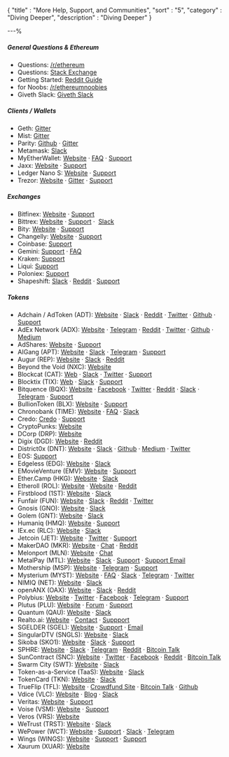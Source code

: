 {
"title"       : "More Help, Support, and Communities",
"sort"        : "5",
"category"    : "Diving Deeper",
"description" : "Diving Deeper"
}

---%


##### General Questions & Ethereum

*   Questions: [/r/ethereum](https://reddit.com/r/ethereum)
*   Questions: [Stack Exchange](https://ethereum.stackexchange.com/)
*   Getting Started: [Reddit Guide](https://www.reddit.com/r/ethereum/comments/61y5ix/welcome_to_rethereum_the_reddit_front_page_of_the/)
*   for Noobs: [/r/ethereumnoobies](https://www.reddit.com/r/ethereumnoobies)
*   Giveth Slack: [Giveth Slack](https://giveth.slack.com/)

##### Clients / Wallets

*   Geth: [Gitter](https://gitter.im/ethereum/go-ethereum)
*   Mist: [Gitter](https://gitter.im/ethereum/mist)
*   Parity: [Github](https://github.com/paritytech/parity) · [Gitter](https://gitter.im/paritytech/parity)
*   Metamask: [Slack](https://metamask-slack-autoinvite.herokuapp.com/)
*   MyEtherWallet: [Website](https://www.myetherwallet.com/) · [FAQ](https://myetherwallet.groovehq.com/help_center) · [Support](mailto:support@myetherwallet.com)
*   Jaxx: [Website](https://jaxx.io/) · [Support](https://decentral.zendesk.com/hc/en-us)
*   Ledger Nano S: [Website](https://www.ledgerwallet.com/) · [Support](http://support.ledgerwallet.com/help_center)
*   Trezor: [Website](https://trezor.io/) · [Gitter](https://gitter.im/trezor/community) · [Support](mailto:support@trezor.io)

##### Exchanges

*   Bitfinex: [Website](https://www.bitfinex.com/) · [Support](https://www.bitfinex.com/support)
*   Bittrex: [Website](https://bittrex.com/Home/Markets) · [Support](https://bittrex.com/Home/Contact) ·  [Slack](http://slack.bittrex.com/)
*   Bity: [Website](https://bity.com/af/jshkb37v) · [Support](mailto:support@bity.com)
*   Changelly: [Website](https://changelly.com/about) · [Support](mailto:support@changelly.com)
*   Coinbase: [Support](https://support.coinbase.com/)
*   Gemini: [Support](https://gemini24.zendesk.com/hc/en-us/requests/new) · [FAQ](https://gemini24.zendesk.com/hc/en-us)
*   Kraken: [Support](https://support.kraken.com/hc/en-us)
*   Liqui: [Support](https://liqui.freshdesk.com/support/home)
*   Poloniex: [Support](https://poloniex.com/support/)
*   Shapeshift: [Slack](https://shapeshiftcommunity.herokuapp.com/) · [Reddit](https://www.reddit.com/r/shapeshiftio) · [Support](https://shapeshift.zendesk.com/hc/en-us/requests/new)

##### Tokens

*   Adchain / AdToken (ADT): [Website](https://adtoken.com) · [Slack](https://adchain.slack.com) · [Reddit](https://www.reddit.com/r/adChain/) · [Twitter](https://twitter.com/ad_chain) · [Github](https://github.com/adchain) · [Support](hello@metax.io)
*   AdEx Network (ADX): [Website](https://www.adex.network/) · [Telegram](https://t.me/AdExNetwork) · [Reddit](https://www.reddit.com/r/AdEx/) · [Twitter](https://twitter.com/AdEx_Network) · [Github](https://github.com/AdExBlockchain) · [Medium](https://medium.com/the-adex-blog)
*  AdShares: [Website](https://adshares.net/) · [Support](office@adshares.net)
*   AIGang (APT): [Website](https://aigang.network/) · [Slack]( slack.aigang.network) · [Telegram]( https://t.me/aigangnetwork) · [Support](team@aigang.network)
*   Augur (REP): [Website](https://augur.net/) · [Slack](http://invite.augur.net/) · [Reddit](https://www.reddit.com/r/Augur/)
*   Beyond the Void (NXC): [Website](https://beyond-the-void.net/)
*   Blockcat (CAT): [Web](https://blockcat.io) · [Slack](https://slack.blockcat.io) · [Twitter](https://twitter.com/blockcatio) · [Support](team@blockcat.io)
*   Blocktix (TIX): [Web](www.blocktix.io) · [Slack](https://slack.blocktix.io) · [Support](info@blocktix.io)
*   Bitquence (BQX): [Website](https://www.bitquence.com/) · [Facebook](https://web.facebook.com/bitquence/) · [Twitter](https://twitter.com/bitquence) · [Reddit](https://www.reddit.com/r/Bitquence/) · [Slack](https://join.slack.com/bitquence/shared_invite/MTk1NzYxMDkzMjAyLTE0OTcwNzI4ODUtNjhlYzRlY2Q2MQ) · [Telegram](https://t.me/joinchat/AAAAAEN05nZ0Fzxm_lmYiw) · [Support](mailto:info@bitquence.com)
*   BullionToken (BLX): [Website](www.bullioncrypto.info)  ·
[Support](support@bullioncrypto.info)
*   Chronobank (TIME): [Website](https://chronobank.io/) · [FAQ](https://chronobank.io/faq) · [Slack](https://chronobank.herokuapp.com/)
* Credo:  [Credo](https://bitbounce.io/) ·  [Support](mailto:stewart@team.bitbounce.io)
*  CryptoPunks: [Website](http://www.larvalabs.com/cryptopunks)
*  DCorp (DRP): [Website](https://www.dcorp.it/)
*   Digix (DGD): [Website](https://www.dgx.io/) · [Reddit](https://www.reddit.com/r/digix/)
*  District0x (DNT): [Website](https://district0x.io) · [Slack](https://district0x-slack.herokuapp.com/) · [Github](https://github.com/district0x) · [Medium](https://blog.district0x.io/) · [Twitter](https://twitter.com/district0x)
*   EOS: [Support](eos@block.one)
*   Edgeless (EDG): [Website](https://edgeless.io/) · [Slack](https://edgelessethcasino.signup.team/)
*   EMovieVenture (EMV): [Website](http://emovieventure.com/) · [Support](mailto:support@emovieventure.com)
*   Ether.Camp (HKG): [Website](http://www.ether.camp/) · [Slack](https://ether-camp-friends.slack.com)
*   Etheroll (ROL): [Website](https://etheroll.com/) · [Website](http://crowdfund.etheroll.com/) · [Reddit](https://www.reddit.com/user/etheroll)
*   Firstblood (1ST): [Website](https://firstblood.io/) · [Slack](https://slack.firstblood.io/)
*   Funfair (FUN): [Website](http://funfair.io)  · [Slack](https://funfair-slackin.herokuapp.com/)  · [Reddit](https://www.reddit.com/r/FunfairTech/comments/6nadvm/funfair_token_contract_update/)  · [Twitter](https://twitter.com/FunFairTech/status/885910956701876224)
*   Gnosis (GNO): [Website](https://gnosis.pm/) · [Slack](https://slack.gnosis.pm/)
*   Golem (GNT): [Website](https://golem.network/) · [Slack](http://golemproject.org:3000/)
*   Humaniq (HMQ): [Website](https://humaniq.co/) · [Support](mailto:info@humaniq.com)
*   IEx.ec (RLC): [Website](http://crowdsale.iex.ec/) · [Slack](http://52.44.51.109:3000/)
*   Jetcoin (JET): [Website](www.jetcoins.trade) · [Twitter](twitter.com/JetCoinsICO) · [Support](info@jetcoins.trade)
*   MakerDAO (MKR): [Website](https://makerdao.com/) · [Chat](https://chat.makerdao.com/) · [Reddit](https://reddit.com/r/makerdao)
*   Melonport (MLN): [Website](https://melonport.com/) · [Chat](http://chat.melonport.com/)
*   MetalPay (MTL): [Website](https://www.metalpay.com) · [Slack](https://www.metalpay.chat)  · [Support](https://support.metalpay.com) · [Support Email](support@metalpay.co)
*  Mothership (MSP): [Website](https://mothership.cx) · [Telegram](https://t.me/mothershipcx) · [Support](hello@mothership.cx)
*   Mysterium (MYST): [Website](https://mysterium.network/) · [FAQ](https://mysterium.network/faq/) · [Slack](http://slack.mysterium.network/) · [Telegram](https://t.me/mysterium_network) · [Twitter](https://twitter.com/MysteriumNet)
*   NIMIQ (NET): [Website](https://nimiq.com/) · [Slack](https://nimiq-slackin.herokuapp.com/)
*   openANX (OAX): [Website](https://www.openanx.org/en/) · [Slack](https://openanx.slack.com) · [Reddit](https://www.reddit.com/r/OpenANX/)
*  Polybius: [Website](https://polybius.io) · [Twitter](https://twitter.com/PolybiusBank) · [Facebook](https://www.facebook.com/projectpolybius) · [Telegram](https://t.me/polybius_eng) · [Support](support@polybius.io)
*   Plutus (PLU): [Website](https://plutus.it/) · [Forum](https://bitcointalk.org/index.php?topic=1870606.760) · [Support](support@quantumproject.org)
*   Quantum (QAU): [Website](http://www.quantumproject.org/) · [Slack](http://slack.plutus.it/)
*  Realto.ai: [Website](https://www.rialto.ai) · [Contact](connect@rialto.ai) · [Suppport](support@rialto.ai)
*  SGELDER (SGEL): [Website](https://www.soerengelder.com) · [Support](supportgelder@gmail.com) · [Email](admin@soerengelder.com)
*   SingularDTV (SNGLS): [Website](https://singulardtv.com/) · [Slack](https://slack.singulardtv.com/)
* Sikoba (SKO1): [Website](http://www.sikoba.com) · [Slack]( https://sikoba-presale.herokuapp.com)  · [Support](support@sikoba.com)
*  SPHRE: [Website](http://www.sphre.co) · [Slack](https://sphreco.herokuapp.com/) · [Telegram](http://www.telegram.me/airplatform) · [Reddit](https://www.reddit.com/r/SphreCo/) · [Bitcoin Talk](https://bitcointalk.org/index.php?topic=1830900)
*  SunContract (SNC): [Website](https://suncontract.org) · [Twitter](https://twitter.com/sun_contract) · [Facebook](https://www.facebook.com/suncontractorg/) · [Reddit](https://www.reddit.com/r/suncontract/) · [Bitcoin Talk](https://bitcointalk.org/index.php?topic=1934763.0)
*   Swarm City (SWT): [Website](http://swarm.city/) · [Slack](https://swarm-slack-invite.herokuapp.com/)
*   Token-as-a-Service (TaaS): [Website](https://taas.fund/) · [Slack](https://taasfund.signup.team/)
*   TokenCard (TKN): [Website](https://etherscan.io/token/TokenCard) · [Slack](https://tokencard-team.herokuapp.com/)
*   TrueFlip (TFL): [Website](https://trueflip.io/) · [Crowdfund Site](https://ico.trueflip.io/) · [Bitcoin Talk](https://bitcointalk.org/index.php?topic=1928663.60)  ·  [Github](https://github.com/TrueFlip)
*   Vdice (VLC): [Website](https://www.vdice.io/) · [Blog](https://blog.vdice.io/) · [Slack](https://vdice-slack-invite-page.stamplayapp.com/)
*   Veritas: [Website](http://veritas.veritaseum.com/index.php) · [Support](reggie@veritaseum.com%20)
*   Voise (VSM): [Website](https://voise.it) · [Support](support@voise.it )
*   Veros (VRS): [Website](https://veros.org/)
*   WeTrust (TRST): [Website](https://www.wetrust.io/) · [Slack](https://www.wetrust.io/slack-invite)
*   WePower (WCT): [Website](https://wepower.network) · [Support](info@wepower.network) · [Slack](https://wepower.network/slack/) · [Telegram](https://t.me/Wepower)
*   Wings (WINGS): [Website](https://wings.ai/) · [Support](https://hi.wings.ai/) · [Support](mailto:support@wings.ai)
*   Xaurum (XUAR): [Website](http://www.xaurum.org/)



